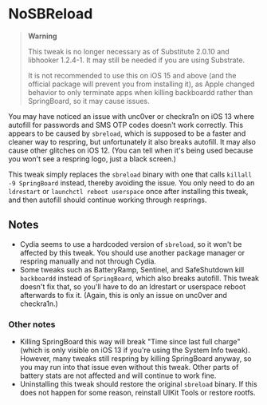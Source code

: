 # NoSBReload

> **Warning**
>
> This tweak is no longer necessary as of Substitute 2.0.10 and libhooker 1.2.4-1. It may still be needed if you are using Substrate.
>
> It is not recommended to use this on iOS 15 and above (and the official package will prevent you from installing it), as Apple changed behavior to only terminate apps when killing backboardd rather than SpringBoard, so it may cause issues.

You may have noticed an issue with unc0ver or checkra1n on iOS 13 where autofill for passwords and SMS OTP codes doesn't work correctly. This appears to be caused by `sbreload`, which is supposed to be a faster and cleaner way to respring, but unfortunately it also breaks autofill. It may also cause other glitches on iOS 12. (You can tell when it's being used because you won't see a respring logo, just a black screen.)

This tweak simply replaces the `sbreload` binary with one that calls `killall -9 SpringBoard` instead, thereby avoiding the issue. You only need to do an `ldrestart` or `launchctl reboot userspace` once after installing this tweak, and then autofill should continue working through resprings.

## Notes

* Cydia seems to use a hardcoded version of `sbreload`, so it won't be affected by this tweak. You should use another package manager or respring manually and not through Cydia.
* Some tweaks such as BatteryRamp, Sentinel, and SafeShutdown kill `backboardd` instead of `SpringBoard`, which also breaks autofill. This tweak doesn't fix that, so you'll have to do an ldrestart or userspace reboot afterwards to fix it. (Again, this is only an issue on unc0ver and checkra1n.)

### Other notes
* Killing SpringBoard this way will break "Time since last full charge" (which is only visible on iOS 13 if you're using the System Info tweak). However, many tweaks still respring by killing SpringBoard anyway, so you may run into that issue even without this tweak. Other parts of battery stats are not affected and will continue to work fine.
* Uninstalling this tweak should restore the original `sbreload` binary. If this does not happen for some reason, reinstall UIKit Tools or restore rootfs.
